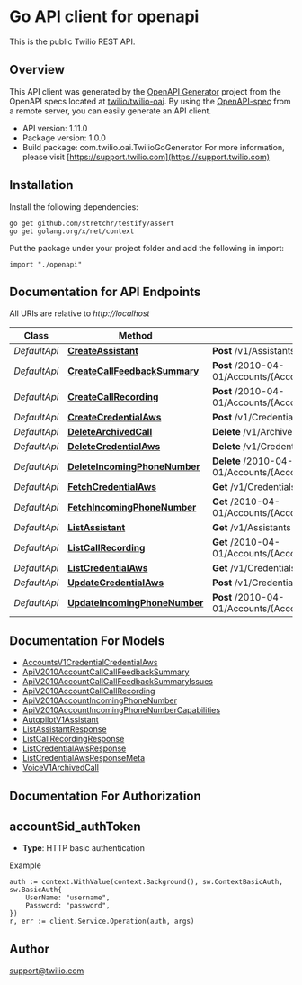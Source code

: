 # Go API client for openapi

This is the public Twilio REST API.

## Overview
This API client was generated by the [OpenAPI Generator](https://openapi-generator.tech) project from the OpenAPI specs located at [twilio/twilio-oai](https://github.com/twilio/twilio-oai/tree/main/spec).  By using the [OpenAPI-spec](https://www.openapis.org/) from a remote server, you can easily generate an API client.

- API version: 1.11.0
- Package version: 1.0.0
- Build package: com.twilio.oai.TwilioGoGenerator
For more information, please visit [https://support.twilio.com](https://support.twilio.com)

## Installation

Install the following dependencies:

```shell
go get github.com/stretchr/testify/assert
go get golang.org/x/net/context
```

Put the package under your project folder and add the following in import:

```golang
import "./openapi"
```

## Documentation for API Endpoints

All URIs are relative to *http://localhost*

Class | Method | HTTP request | Description
------------ | ------------- | ------------- | -------------
*DefaultApi* | [**CreateAssistant**](docs/DefaultApi.md#createassistant) | **Post** /v1/Assistants | 
*DefaultApi* | [**CreateCallFeedbackSummary**](docs/DefaultApi.md#createcallfeedbacksummary) | **Post** /2010-04-01/Accounts/{AccountSid}/Calls/FeedbackSummary.json | 
*DefaultApi* | [**CreateCallRecording**](docs/DefaultApi.md#createcallrecording) | **Post** /2010-04-01/Accounts/{AccountSid}/Calls/{CallSid}/Recordings.json | 
*DefaultApi* | [**CreateCredentialAws**](docs/DefaultApi.md#createcredentialaws) | **Post** /v1/Credentials/AWS | 
*DefaultApi* | [**DeleteArchivedCall**](docs/DefaultApi.md#deletearchivedcall) | **Delete** /v1/Archives/{Date}/Calls/{Sid} | 
*DefaultApi* | [**DeleteCredentialAws**](docs/DefaultApi.md#deletecredentialaws) | **Delete** /v1/Credentials/AWS/{Sid} | 
*DefaultApi* | [**DeleteIncomingPhoneNumber**](docs/DefaultApi.md#deleteincomingphonenumber) | **Delete** /2010-04-01/Accounts/{AccountSid}/IncomingPhoneNumbers/{Sid}.json | 
*DefaultApi* | [**FetchCredentialAws**](docs/DefaultApi.md#fetchcredentialaws) | **Get** /v1/Credentials/AWS/{Sid} | 
*DefaultApi* | [**FetchIncomingPhoneNumber**](docs/DefaultApi.md#fetchincomingphonenumber) | **Get** /2010-04-01/Accounts/{AccountSid}/IncomingPhoneNumbers/{Sid}.json | 
*DefaultApi* | [**ListAssistant**](docs/DefaultApi.md#listassistant) | **Get** /v1/Assistants | 
*DefaultApi* | [**ListCallRecording**](docs/DefaultApi.md#listcallrecording) | **Get** /2010-04-01/Accounts/{AccountSid}/Calls/{CallSid}/Recordings.json | 
*DefaultApi* | [**ListCredentialAws**](docs/DefaultApi.md#listcredentialaws) | **Get** /v1/Credentials/AWS | 
*DefaultApi* | [**UpdateCredentialAws**](docs/DefaultApi.md#updatecredentialaws) | **Post** /v1/Credentials/AWS/{Sid} | 
*DefaultApi* | [**UpdateIncomingPhoneNumber**](docs/DefaultApi.md#updateincomingphonenumber) | **Post** /2010-04-01/Accounts/{AccountSid}/IncomingPhoneNumbers/{Sid}.json | 


## Documentation For Models

 - [AccountsV1CredentialCredentialAws](docs/AccountsV1CredentialCredentialAws.md)
 - [ApiV2010AccountCallCallFeedbackSummary](docs/ApiV2010AccountCallCallFeedbackSummary.md)
 - [ApiV2010AccountCallCallFeedbackSummaryIssues](docs/ApiV2010AccountCallCallFeedbackSummaryIssues.md)
 - [ApiV2010AccountCallCallRecording](docs/ApiV2010AccountCallCallRecording.md)
 - [ApiV2010AccountIncomingPhoneNumber](docs/ApiV2010AccountIncomingPhoneNumber.md)
 - [ApiV2010AccountIncomingPhoneNumberCapabilities](docs/ApiV2010AccountIncomingPhoneNumberCapabilities.md)
 - [AutopilotV1Assistant](docs/AutopilotV1Assistant.md)
 - [ListAssistantResponse](docs/ListAssistantResponse.md)
 - [ListCallRecordingResponse](docs/ListCallRecordingResponse.md)
 - [ListCredentialAwsResponse](docs/ListCredentialAwsResponse.md)
 - [ListCredentialAwsResponseMeta](docs/ListCredentialAwsResponseMeta.md)
 - [VoiceV1ArchivedCall](docs/VoiceV1ArchivedCall.md)


## Documentation For Authorization



## accountSid_authToken

- **Type**: HTTP basic authentication

Example

```golang
auth := context.WithValue(context.Background(), sw.ContextBasicAuth, sw.BasicAuth{
    UserName: "username",
    Password: "password",
})
r, err := client.Service.Operation(auth, args)
```


## Author

support@twilio.com

